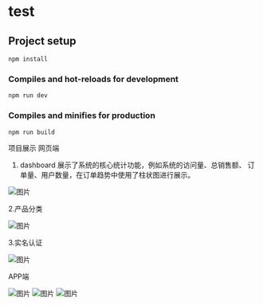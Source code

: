 # test

## Project setup
```
npm install
```

### Compiles and hot-reloads for development
```
npm run dev
```

### Compiles and minifies for production
```
npm run build
```

项目展示
网页端

1. dashboard
展示了系统的核心统计功能，例如系统的访问量、总销售额、 订单量、用户数量，在订单趋势中使用了柱状图进行展示。

![图片](https://user-images.githubusercontent.com/80147607/178672323-fb291ab2-4ebe-4a56-a202-7f918ae4d1b2.png)

2.产品分类

![图片](https://user-images.githubusercontent.com/80147607/178674087-48d88d01-c07e-4408-9502-8a90194565ef.png)

3.实名认证

![图片](https://user-images.githubusercontent.com/80147607/178674241-e1719d2f-bd37-4026-96cb-4415d6a58250.png)

APP端

![图片](https://user-images.githubusercontent.com/80147607/178674424-5d2fed62-d89c-4fd5-94f8-e2c6cb096660.png)
![图片](https://user-images.githubusercontent.com/80147607/178674468-36dc65e5-b9ad-4267-a071-8bb8a0973749.png)
![图片](https://user-images.githubusercontent.com/80147607/178674516-d3998db0-1888-41e1-9df1-6eb07521e51b.png)


